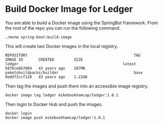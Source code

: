 # Build Docker Image for Ledger

You are able to build a Docker image using the SpringBot framework. From the root of the repo you can run the following command.
```
./mvnw spring-boot:build-image
```

This will create two Docker images in the local registry.
```
REPOSITORY                                                TAG                                                                          IMAGE ID       CREATED         SIZE
ledger                                               latest                                                                       b876ce6b7004   43 years ago    287MB
paketobuildpacks/builder                                  base                                                                         8edd72ccf110   43 years ago    1.22GB
```


Then tag the images and push them into an accessible image registry.
```
docker image tag ledger mikebookhamcap/ledger:1.0.1
```

Then login to Docker Hub and push the images.
```
docker login
docker image push mikebookhamcap/ledger:1.0.1
```


